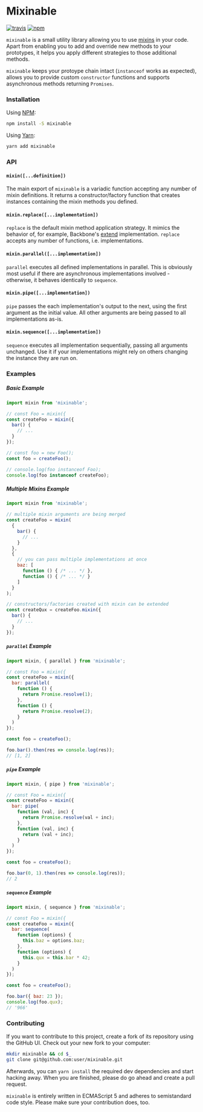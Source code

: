 # Mixinable

[![travis](https://img.shields.io/travis/dmbch/mixinable.svg)](https://travis-ci.org/dmbch/mixinable)&nbsp;[![npm](https://img.shields.io/npm/v/mixinable.svg)](https://www.npmjs.com/package/mixinable)
<br/>

`mixinable` is a small utility library allowing you to use [mixins](https://addyosmani.com/resources/essentialjsdesignpatterns/book/#mixinpatternjavascript) in your code. Apart from enabling you to add and override new methods to your prototypes, it helps you apply different strategies to those additional methods.

`mixinable` keeps your protoype chain intact (`instanceof` works as expected), allows you to provide custom `constructor` functions and supports asynchronous methods returning `Promises`.

### Installation

Using [NPM](https://www.npmjs.com/get-npm):

```bash
npm install -S mixinable
```

Using [Yarn](https://yarnpkg.com/en/):

```bash
yarn add mixinable
```

### API

#### ```mixin([...definition])```

The main export of `mixinable` is a variadic function accepting any number of mixin definitions. It returns a constructor/factory function that creates instances containing the mixin methods you defined.


#### ```mixin.replace([...implementation])```

`replace` is the default mixin method application strategy. It mimics the behavior of, for example, Backbone's [extend](http://backbonejs.org/#Model-extend) implementation. `replace` accepts any number of functions, i.e. implementations.


#### ```mixin.parallel([...implementation])```

`parallel` executes all defined implementations in parallel. This is obviously most useful if there are asynchronous implementations involved - otherwise, it behaves identically to `sequence`.


#### ```mixin.pipe([...implementation])```

`pipe` passes the each implementation's output to the next, using the first argument as the initial value. All other arguments are being passed to all implementations as-is.


#### ```mixin.sequence([...implementation])```

`sequence` executes all implementation sequentially, passing all arguments unchanged. Use it if your implementations might rely on others changing the instance they are run on.


### Examples

##### Basic Example

```javascript
import mixin from 'mixinable';

// const Foo = mixin({
const createFoo = mixin({
  bar() {
    // ...
  }
});

// const foo = new Foo();
const foo = createFoo();

// console.log(foo instanceof Foo);
console.log(foo instanceof createFoo);
```

##### Multiple Mixins Example

```javascript
import mixin from 'mixinable';

// multiple mixin arguments are being merged
const createFoo = mixin(
  {
    bar() {
      // ...
    }
  },
  {
    // you can pass multiple implementations at once
    baz: [
      function () { /* ... */ },
      function () { /* ... */ }
    ]
  }
);

// constructors/factories created with mixin can be extended
const createQux = createFoo.mixin({
  bar() {
    // ...
  }
});
```

##### `parallel` Example

```javascript
import mixin, { parallel } from 'mixinable';

// const Foo = mixin({
const createFoo = mixin({
  bar: parallel(
    function () {
      return Promise.resolve(1);
    },
    function () {
      return Promise.resolve(2);
    }
  )
});

const foo = createFoo();

foo.bar().then(res => console.log(res));
// [1, 2]
```

##### `pipe` Example

```javascript
import mixin, { pipe } from 'mixinable';

// const Foo = mixin({
const createFoo = mixin({
  bar: pipe(
    function (val, inc) {
      return Promise.resolve(val + inc);
    },
    function (val, inc) {
      return (val + inc);
    }
  )
});

const foo = createFoo();

foo.bar(0, 1).then(res => console.log(res));
// 2
```

##### `sequence` Example

```javascript
import mixin, { sequence } from 'mixinable';

// const Foo = mixin({
const createFoo = mixin({
  bar: sequence(
    function (options) {
      this.baz = options.baz;
    },
    function (options) {
      this.qux = this.bar * 42;
    }
  )
});

const foo = createFoo();

foo.bar({ baz: 23 });
console.log(foo.qux);
// '966'
```

### Contributing

If you want to contribute to this project, create a fork of its repository using the GitHub UI. Check out your new fork to your computer:

```bash
mkdir mixinable && cd $_
git clone git@github.com:user/mixinable.git
```

Afterwards, you can `yarn install` the required dev dependencies and start hacking away. When you are finished, please do go ahead and create a pull request.

`mixinable` is entirely written in ECMAScript 5 and adheres to semistandard code style. Please make sure your contribution does, too.
